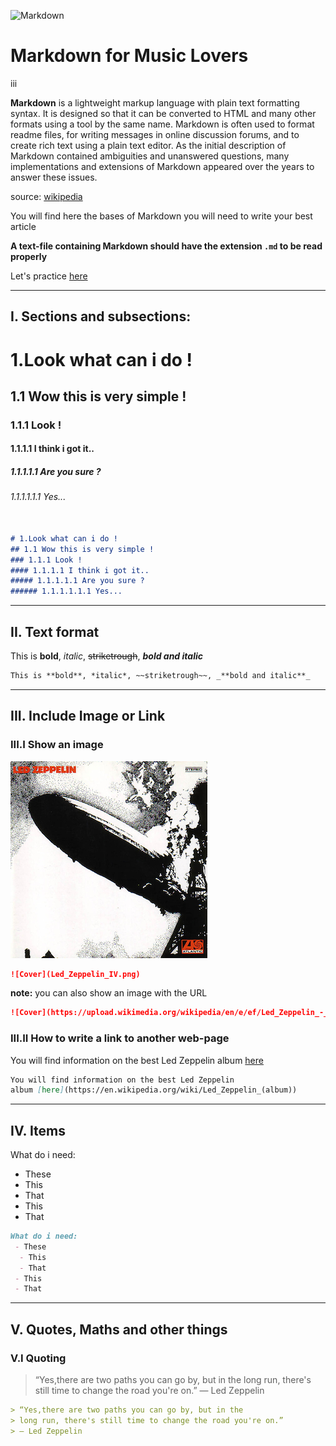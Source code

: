 
![Markdown](http://pad.haroopress.com/docs/en/markdown/images/markdown_128.png)
# Markdown for Music Lovers
iii

**Markdown** is a lightweight markup language with plain text formatting syntax.
It is designed so that it can be converted to HTML and many other formats using
a tool by the same name. Markdown is often used to format readme files, for
writing messages in online discussion forums, and to create rich text using a
plain text editor. As the initial description of Markdown contained ambiguities
and unanswered questions, many implementations and extensions of Markdown
appeared over the years to answer these issues.

source: [wikipedia](https://en.wikipedia.org/wiki/Markdown)

You will find here the bases of Markdown you will need to write your best article

**A text-file containing Markdown should have the extension `.md` to be read properly**


Let's practice [here](http://jbt.github.io/markdown-editor/)

---

## I. Sections and subsections:


# 1.Look what can i do !
## 1.1 Wow this is very simple !
### 1.1.1 Look !
#### 1.1.1.1 I think i got it..
##### 1.1.1.1.1 Are you sure ?
###### 1.1.1.1.1.1 Yes...


```Markdown

# 1.Look what can i do !
## 1.1 Wow this is very simple !
### 1.1.1 Look !
#### 1.1.1.1 I think i got it..
##### 1.1.1.1.1 Are you sure ?
###### 1.1.1.1.1.1 Yes...

```

---

## II. Text format

This is **bold**, *italic*, ~~striketrough~~, _**bold and italic**_


```Markdown
This is **bold**, *italic*, ~~striketrough~~, _**bold and italic**_
```

---

## III. Include Image or Link
### III.I Show an image

![Cover](Led_Zeppelin_IV.png)

```Markdown
![Cover](Led_Zeppelin_IV.png)
```


**note:** you can also show an image with the URL
```Markdown
![Cover](https://upload.wikimedia.org/wikipedia/en/e/ef/Led_Zeppelin_-_Led_Zeppelin_%281969%29_front_cover.png)
```

### III.II How to write a link to another web-page

You will find information on the best Led Zeppelin
album [here](https://en.wikipedia.org/wiki/Led_Zeppelin_(album))


```Markdown
You will find information on the best Led Zeppelin
album [here](https://en.wikipedia.org/wiki/Led_Zeppelin_(album))
```

---

## IV. Items

What do i need:
 - These
  - This
  - That
 - This
 - That

```Markdown
What do i need:
 - These
  - This
  - That
 - This
 - That
```

---

## V. Quotes, Maths and other things

### V.I Quoting

> “Yes,there are two paths you can go by, but in the
> long run, there's still time to change the road you're on.”
> ― Led Zeppelin

```Markdown
> “Yes,there are two paths you can go by, but in the
> long run, there's still time to change the road you're on.”
> ― Led Zeppelin
```
